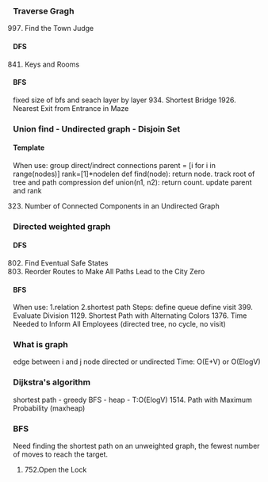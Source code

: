 ### Traverse Gragh
997. Find the Town Judge
#### DFS
841. Keys and Rooms
#### BFS
fixed size of bfs and seach layer by layer
934. Shortest Bridge
1926. Nearest Exit from Entrance in Maze


### Union find - Undirected graph - Disjoin Set
#### Template
When use: group direct/indrect connections
parent = [i for i in range(nodes)]
rank=[1]*nodelen
def find(node): return node. track root of tree and path compression
def union(n1, n2): return count. update parent and rank 

323. Number of Connected Components in an Undirected Graph


### Directed weighted graph
#### DFS
802. Find Eventual Safe States
1466. Reorder Routes to Make All Paths Lead to the City Zero
#### BFS
When use:
1.relation
2.shortest path 
Steps:
define queue
define visit
399. Evaluate Division
1129. Shortest Path with Alternating Colors
1376. Time Needed to Inform All Employees (directed tree, no cycle, no visit)


### What is graph
edge between i and j
node
directed or undirected
Time: O(E+V) or O(ElogV)


### Dijkstra's algorithm 
shortest path - greedy BFS - heap - T:O(ElogV)
1514. Path with Maximum Probability (maxheap)








### BFS
Need finding the shortest path on an unweighted graph, the fewest number of moves to reach the target.
1. 752.Open the Lock


